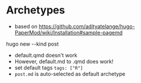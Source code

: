 # Archetypes

- based on https://github.com/adityatelange/hugo-PaperMod/wiki/Installation#sample-pagemd

hugo new --kind post <name>


- default.qmd doesn't work
- However, default.md to .qmd does work!
- set default tags `tags: ["R"]`
- `post.md` is auto-selected as default archetype